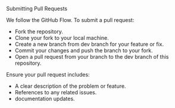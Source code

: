  Submitting Pull Requests

We follow the GitHub Flow. To submit a pull request:

   - Fork the repository.
   - Clone your fork to your local machine.
   - Create a new branch from dev branch for your feature or fix.
   - Commit your changes and push the branch to your fork.
   - Open a pull request from your branch to the dev branch of this repository.

Ensure your pull request includes:

   - A clear description of the problem or feature.
   - References to any related issues.
   - documentation updates.
